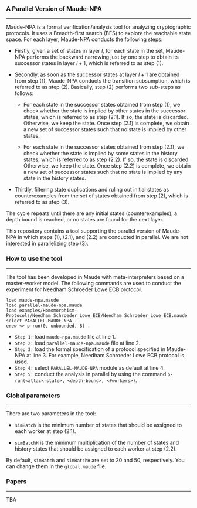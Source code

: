 ### A Parallel Version of Maude-NPA
---

Maude-NPA is a formal verification/analysis tool for
analyzing cryptographic protocols. It uses a Breadth-first
search (BFS) to explore the reachable state space. For each
layer, Maude-NPA conducts the following steps:

- Firstly, given a set of states in layer $l$, for each
state in the set, Maude-NPA performs the backward narrowing
just by one step to obtain its successor states in layer $l + 1$,
which is referred to as step (1).

- Secondly, as soon as the successor states at layer $l + 1$ are
obtained from step (1), Maude-NPA conducts the transition subsumption,
which is referred to as step (2). Basically, step (2) performs
two sub-steps as follows:

    - For each state in the successor states obtained
    from step (1), we check whether the state is implied by other states
    in the successor states, which is referred to as step (2.1).
    If so, the state is discarded. Otherwise, we keep
    the state. Once step (2.1) is complete, we obtain a new set of
    successor states such that no state is implied by other states.

    - For each state in the successor states obtained
    from step (2.1), we check whether the state is implied by some states
    in the history states, which is referred to as step (2.2).
    If so, the state is discarded. Otherwise, we keep the state.
    Once step (2.2) is complete, we obtain a new set of successor
    states such that no state is implied by any state in the history states.

- Thirdly, filtering state duplications and ruling out initial states as
counterexamples from the set of states obtained from step (2), which is
referred to as step (3).


The cycle repeats until there are any initial states (counterexamples),
a depth bound is reached, or no states are found for the next layer.

This repository contains a tool supporting the parallel version of Maude-NPA
in which steps (1), (2.1), and (2.2) are conducted in parallel. We are not
interested in parallelizing step (3).

### How to use the tool
---
The tool has been developed in Maude with meta-interpreters
based on a master-worker model. The following commands are used
to conduct the experiment for Needham Schroeder Lowe ECB protocol.

```
load maude-npa.maude
load parallel-maude-npa.maude
load examples/Homomorphism-Protocols/Needham_Schroeder_Lowe_ECB/Needham_Schroeder_Lowe_ECB.maude
select PARALLEL-MAUDE-NPA .
erew <> p-run(0, unbounded, 8) .
```

- `Step 1:` load `maude-npa.maude` file at line 1.
- `Step 2:` load `parallel-maude-npa.maude` file at line 2.
- `Step 3:` load the formal specification of a protocol specified in Maude-NPA at line 3. For example, Needham Schroeder Lowe ECB protocol is used.
- `Step 4:` select `PARALLEL-MAUDE-NPA` module as default at line 4.
- `Step 5:` conduct the analysis in parallel by using the command `p-run(<attack-state>, <depth-bound>, <#workers>)`.

### Global parameters
---
There are two parameters in the tool:

- `simBatch` is the minimum number of states that should be assigned
to each worker at step (2.1).

- `simBatchH` is the minimum multiplication of the number of states
and history states that should be assigned to each worker at step (2.2).

By default, `simBatch` and `simBatchH` are set to 20 and 50, respectively.
You can change them in the `global.maude` file.

### Papers
---
TBA